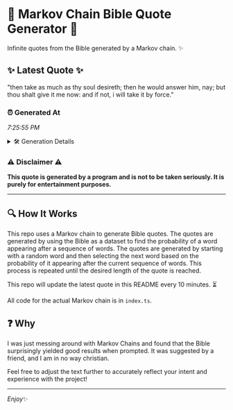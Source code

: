 # 📖 Markov Chain Bible Quote Generator 📖

Infinite quotes from the Bible generated by a Markov chain. ✨

## ✨ Latest Quote ✨
"then take as much as thy soul desireth; then he would answer him, nay; but thou shalt give it me now: and if not, i will take it by force."

### ⏰ Generated At
*7:25:55 PM*

<details>
    <summary>🛠️ Generation Details</summary>
    <p>
        <strong>🌱 Seed:</strong> then<br>
        <strong>🔄 Iterations:</strong> 29<br>
        <strong>📜 Context History:</strong><br>[ then ]: take<br>[ then, take ]: as<br>[ then, take, as ]: much<br>[ then, take, as, much ]: as<br>[ then, take, as, much, as ]: thy<br>[ then, take, as, much, as, thy ]: soul<br>[ take, as, much, as, thy, soul ]: desireth;<br>[ as, much, as, thy, soul, desireth; ]: then<br>[ much, as, thy, soul, desireth;, then ]: he<br>[ as, thy, soul, desireth;, then, he ]: would<br>[ thy, soul, desireth;, then, he, would ]: answer<br>[ soul, desireth;, then, he, would, answer ]: him,<br>[ desireth;, then, he, would, answer, him, ]: nay;<br>[ then, he, would, answer, him,, nay; ]: but<br>[ he, would, answer, him,, nay;, but ]: thou<br>[ would, answer, him,, nay;, but, thou ]: shalt<br>[ answer, him,, nay;, but, thou, shalt ]: give<br>[ him,, nay;, but, thou, shalt, give ]: it<br>[ nay;, but, thou, shalt, give, it ]: me<br>[ but, thou, shalt, give, it, me ]: now:<br>[ thou, shalt, give, it, me, now: ]: and<br>[ shalt, give, it, me, now:, and ]: if<br>[ give, it, me, now:, and, if ]: not,<br>[ it, me, now:, and, if, not, ]: i<br>[ me, now:, and, if, not,, i ]: will<br>[ now:, and, if, not,, i, will ]: take<br>[ and, if, not,, i, will, take ]: it<br>[ if, not,, i, will, take, it ]: by<br>[ not,, i, will, take, it, by ]: force.<br>
    </p>
</details>

### ⚠️ Disclaimer ⚠️
**This quote is generated by a program and is not to be taken seriously. It is purely for entertainment purposes.**

---

## 🔍 How It Works

This repo uses a Markov chain to generate Bible quotes. The quotes are generated by using the Bible as a dataset to find the probability of a word appearing after a sequence of words. The quotes are generated by starting with a random word and then selecting the next word based on the probability of it appearing after the current sequence of words. This process is repeated until the desired length of the quote is reached.

This repo will update the latest quote in this README every 10 minutes. ⏳

All code for the actual Markov chain is in `index.ts`.

## ❓ Why

I was just messing around with Markov Chains and found that the Bible surprisingly yielded good results when prompted. 
It was suggested by a friend, and I am in no way christian.

Feel free to adjust the text further to accurately reflect your intent and experience with the project!

---

*Enjoy*✨
